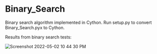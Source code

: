 # Binary_Search

Binary search algorithm implemented in Cython. Run setup.py to convert Binary_Search.pyx to Cython.

Results from binary search tests:

![Screenshot 2022-05-02 10 44 30 PM](https://user-images.githubusercontent.com/100178397/166478584-38600ee5-ed27-4ea8-a783-2f9ccfe9dae4.png)

